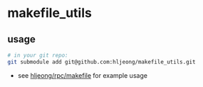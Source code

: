 # makefile_utils

## usage
```sh
# in your git repo:
git submodule add git@github.com:hljeong/makefile_utils.git
```
- see [hljeong/rpc/makefile](https://github.com/hljeong/rpc/blob/main/makefile) for example usage
